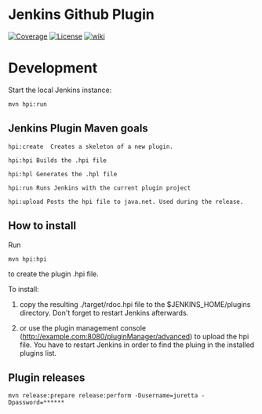 Jenkins Github Plugin
===================== 

[![Coverage](https://img.shields.io/sonar/http/sonar.lanwen.ru/com.coravy.hudson.plugins.github:github/coverage.svg?style=flat)](http://sonar.lanwen.ru/dashboard/index?id=com.coravy.hudson.plugins.github:github)
[![License](https://img.shields.io/github/license/jenkinsci/github-plugin.svg)](LICENSE)
[![wiki](https://img.shields.io/badge/GitHub%20Plugin-WIKI-blue.svg?style=flat)](http://wiki.jenkins-ci.org/display/JENKINS/Github+Plugin)


Development
===========

Start the local Jenkins instance:

    mvn hpi:run


Jenkins Plugin Maven goals
--------------------------

	hpi:create  Creates a skeleton of a new plugin.
	
	hpi:hpi Builds the .hpi file

	hpi:hpl Generates the .hpl file

	hpi:run Runs Jenkins with the current plugin project

	hpi:upload Posts the hpi file to java.net. Used during the release.
	
	
How to install
--------------

Run 

	mvn hpi:hpi
	
to create the plugin .hpi file.


To install:

1. copy the resulting ./target/rdoc.hpi file to the $JENKINS_HOME/plugins directory. Don't forget to restart Jenkins afterwards.
	
2. or use the plugin management console (http://example.com:8080/pluginManager/advanced) to upload the hpi file. You have to restart Jenkins in order to find the pluing in the installed plugins list.


Plugin releases
---------------

	mvn release:prepare release:perform -Dusername=juretta -Dpassword=******
